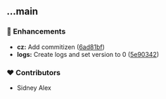 
## ...main


### 🚀 Enhancements

  - **cz:** Add commitizen ([6ad81bf](https://github.com/silvercent011/vox-count/commit/6ad81bf))
  - **logs:** Create logs and set version to 0 ([5e90342](https://github.com/silvercent011/vox-count/commit/5e90342))

### ❤️  Contributors

- Sidney Alex

